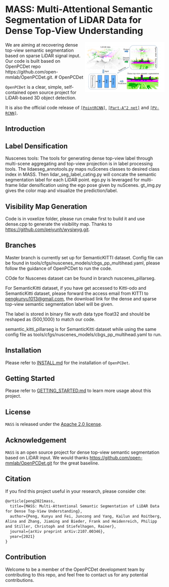 # MASS: Multi-Attentional Semantic Segmentation of LiDAR Data for Dense Top-View Understanding
<img src="docs/MASS.png" align="right" width="50%">
We are aiming at recovering dense top-view semantic segmentation based on sparse LiDAR signal input. Our code is built based on OpenPCDet repo https://github.com/open-mmlab/OpenPCDet.git.
# OpenPCDet

`OpenPCDet` is a clear, simple, self-contained open source project for LiDAR-based 3D object detection.

It is also the official code release of [`[PointRCNN]`](https://arxiv.org/abs/1812.04244), [`[Part-A^2 net]`](https://arxiv.org/abs/1907.03670) and [`[PV-RCNN]`](https://arxiv.org/abs/1912.13192). 


## Introduction


## Label Densification

Nuscenes tools: The tools for generating dense top-view label through multi-scene aggregating and top-view projection is in label processing tools. The lidaeseg_annotools.py maps nuScenes classes to desired class index in MASS. Then lidar_seg_label_cating.py will concate the semantic segmentation label for each LiDAR point. ego.py is leveraged for multi-frame lidar densification using the ego pose given by nuScenes. gt_img.py gives the color map and visualize the prediction/label.

## Visibility Map Generation

Code is in voxelize folder, please run cmake first to build it and use dense.cpp to generate the visibility map. Thanks to https://github.com/peiyunh/wysiwyg.git.

## Branches

Master branch is currently set up for SemanticKITTI dataset. Config file can be found in tools/cfgs/nuscenes_models/cbgs_pp_multihead.yaml, please follow the guidance of OpenPCDet to run the code. 

COde for Nuscenes dataset can be found in branch nuscenes_pillarseg.

For SemanticKitti dataset, if you have get accessed to Kitti-odo and SemanticKitti dataset, please forward the access email from KITTI to pengkunyu1013@gmail.com, the download link for the dense and sparse top-view semantic segmentation label will be given.

The label is stored in binary file wuth data type float32 and should be reshaped as (500,1000) to match our code.

semantic_kitti_pillarseg is for SemanticKitti dataset while using the same config file as tools/cfgs/nuscenes_models/cbgs_pp_multihead.yaml to run.
## Installation

Please refer to [INSTALL.md](docs/INSTALL.md) for the installation of `OpenPCDet`.


## Getting Started

Please refer to [GETTING_STARTED.md](docs/GETTING_STARTED.md) to learn more usage about this project.


## License

`MASS` is released under the [Apache 2.0 license](LICENSE).

## Acknowledgement
`MASS` is an open source project for dense top-view semantic segmentation based on LiDAR input. We would thanks https://github.com/open-mmlab/OpenPCDet.git for the great baseline.


## Citation 
If you find this project useful in your research, please consider cite:


```
@article{peng2021mass,
  title={MASS: Multi-Attentional Semantic Segmentation of LiDAR Data for Dense Top-View Understanding},
  author={Peng, Kunyu and Fei, Juncong and Yang, Kailun and Roitberg, Alina and Zhang, Jiaming and Bieder, Frank and Heidenreich, Philipp and Stiller, Christoph and Stiefelhagen, Rainer},
  journal={arXiv preprint arXiv:2107.00346},
  year={2021}
}
```

## Contribution
Welcome to be a member of the OpenPCDet development team by contributing to this repo, and feel free to contact us for any potential contributions. 


